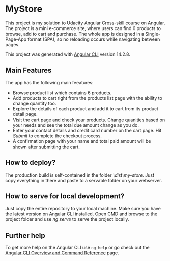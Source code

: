 # MyStore

This project is my solution to Udacity Angular Cross-skill course on Angular. The project is a mini e-commerce site, where users can find 6 products to browse, add to cart and purchase. The whole app is designed in a Single-Page-App format (SPA), so no reloading occurs while navigating between pages.

This project was generated with [Angular CLI](https://github.com/angular/angular-cli) version 14.2.8.

## Main Features

The app has the following main feeatures:
* Browse product list which contains 6 products.
* Add products to cart right from the products list page with the ability to change quantity too.
* Explore the details of each product and add it to cart from its product detail page.
* Visit the cart page and check your products. Change quanities based on your needs and see the total due amount change as you do.
* Enter your contact details and credit card number on the cart page. Hit _Submit_ to complete the checkout process.
* A confirmation page with your name and total paid amount will be shown after submitting the cart.  

## How to deploy?

The production build is self-contained in the folder _\dist\my-store_. Just copy everything in there and paste to a servable folder on your webserver.

## How to serve for local development?

Just copy the entire repository to your local machine. Make sure you have the latest version on Angular CLI installed. Open CMD and browse to the project folder and use _ng serve_ to serve the project locally.

## Further help

To get more help on the Angular CLI use `ng help` or go check out the [Angular CLI Overview and Command Reference](https://angular.io/cli) page.
